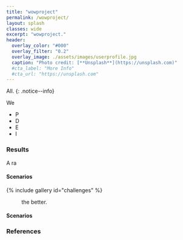 ```yaml
---
title: "wowproject"
permalink: /wowproject/
layout: splash
classes: wide
excerpt: "wowproject."
header:
  overlay_color: "#000"
  overlay_filter: "0.2"
  overlay_image: ./assets/images/userprofile.jpg
  caption: "Photo credit: [**Unsplash**](https://unsplash.com)"
  #cta_label: "More Info"
  #cta_url: "https://unsplash.com"
---
```



All.
{: .notice--info}

We
* P
* D
* E
* I

### **Results**
A ra

#### Scenarios

{% include gallery id="challenges" %}


<figure style="width: 1000px" class="align-center">
  <img src="{{ site.url }}{{ site.baseurl }}/assets/images/hmpl/cherry.jpg " alt="">
  <figcaption>the better.</figcaption>
</figure>

#### Scenarios



### References
